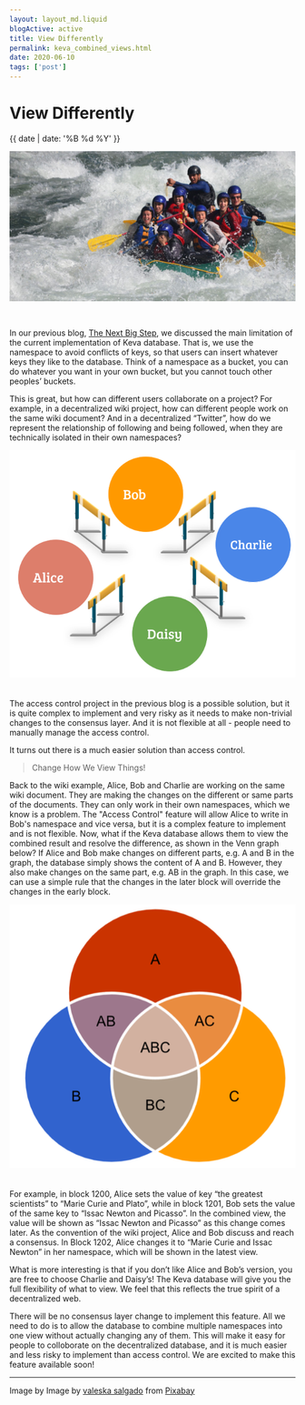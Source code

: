 ```yaml
---
layout: layout_md.liquid
blogActive: active
title: View Differently
permalink: keva_combined_views.html
date: 2020-06-10
tags: ['post']
---
```


<h1 class="kva-blog-title">View Differently</h1>

<p class="kva-blog-list-date">{{ date | date: '%B %d %Y' }}</p>

<img src="images/boating-1259608_1920.jpg" class="img-fluid" alt="Boating Extreme Sport" style="margin-bottom: 30px"/>

In our previous blog, [The Next Big Step](./keva_access_control.html), we discussed the main limitation of the current implementation of Keva database. That is, we use the namespace to avoid conflicts of keys, so that users can insert whatever keys they like to the database. Think of a namespace as a bucket, you can do whatever you want in your own bucket, but you cannot touch other peoples’ buckets.

This is great, but how can different users collaborate on a project? For example, in a decentralized wiki project, how can different people work on the same wiki document? And in a decentralized “Twitter”, how do we represent the relationship of following and being followed, when they are technically isolated in their own namespaces?


<img src="images/ns.png" class="img-fluid" alt="namespace" style="margin-bottom: 20px"/>

The access control project in the previous blog is a possible solution, but it is quite complex to implement and very risky as it needs to make non-trivial changes to the consensus layer. And it is not flexible at all - people need to manually manage the access control.

It turns out there is a much easier solution than access control. 

> Change How We View Things!

Back to the wiki example, Alice, Bob and Charlie are working on the same wiki document. They are making the changes on the different or same parts of the documents. They can only work in their own namespaces, which we know is a problem. The "Access Control" feature will allow Alice to write in Bob's namespace and vice versa, but it is a complex feature to implement and is not flexible. Now, what if the Keva database allows them to view the combined result and resolve the difference, as shown in the Venn graph below? If Alice and Bob make changes on different parts, e.g. A and B in the graph, the database simply shows the content of A and B. However, they also make changes on the same part, e.g. AB in the graph. In this case, we can use a simple rule that the changes in the later block will override the changes in the early block.

<img src="images/venn_graph.png" class="img-fluid" alt="namespace" style="margin-bottom: 20px"/>

For example, in block 1200, Alice sets the value of key “the greatest scientists” to “Marie Curie and Plato”, while in block 1201, Bob sets the value of the same key to “Issac Newton and Picasso”. In the combined view, the value will be shown as “Issac Newton and Picasso” as this change comes later. As the convention of the wiki project, Alice and Bob discuss and reach a consensus. In Block 1202, Alice changes it to “Marie Curie and Issac Newton” in her namespace, which will be shown in the latest view.

What is more interesting is that if you don’t like Alice and Bob’s version, you are free to choose Charlie and Daisy’s! The Keva database will give you the full flexibility of what to view. We feel that this reflects the true spirit of a decentralized web.

There will be no consensus layer change to implement this feature. All we need to do is to allow the database to combine multiple namespaces into one view without actually changing any of them. This will make it easy for people to colloborate on the decentralized database, and it is much easier and less risky to implement than access control. We are excited to make this feature available soon!

---
<p class="kva-license-attr">
Image by Image by <a href="https://pixabay.com/users/vsalgado23-2226024/?utm_source=link-attribution&amp;utm_medium=referral&amp;utm_campaign=image&amp;utm_content=1259608">valeska salgado</a> from <a href="https://pixabay.com/?utm_source=link-attribution&amp;utm_medium=referral&amp;utm_campaign=image&amp;utm_content=1259608">Pixabay</a>
</p>
